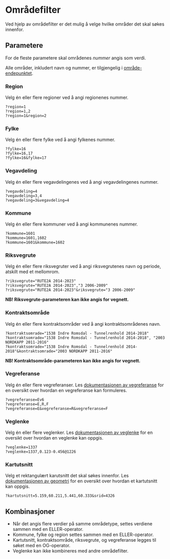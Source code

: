 # Områdefilter

Ved hjelp av områdefilter er det mulig å velge hvilke områder det skal søkes innenfor.

## Parametere

For de fleste parametere skal områdenes _nummer_ angis som verdi.

Alle områder, inkludert navn og nummer, er tilgjengelig i [område-endepunktet](#/get/omrader).

### Region

Velg én eller flere regioner ved å angi regionenes nummer.

```
?region=1
?region=1,2
?region=1&region=2
```


### Fylke

Velg én eller flere fylke ved å angi fylkenes nummer.

```
?fylke=16
?fylke=16,17
?fylke=16&fylke=17
```


### Vegavdeling

Velg én eller flere vegavdelingenes ved å angi vegavdelingenes nummer.

```
?vegavdeling=4
?vegavdeling=3,4
?vegavdeling=3&vegavdeling=4
```


### Kommune

Velg én eller flere kommuner ved å angi kommunenes nummer.

```
?kommune=1601
?kommune=1601,1602
?kommune=1601&kommune=1602
```


### Riksvegrute

Velg én eller flere riksvegruter ved å angi riksvegrutenes navn og periode, atskilt med et mellomrom.

```
?riksvegrute="RUTE2A 2014-2023"
?riksvegrute="RUTE2A 2014-2023","3 2006-2009"
?riksvegrute="RUTE2A 2014-2023"&riksvegrute="3 2006-2009"
```


**NB! Riksvegrute-parameteren kan ikke angis for vegnett.**

### Kontraktsområde

Velg én eller flere kontraktsområder ved å angi kontraktsområdenes navn.

```
?kontraktsomrade="1538 Indre Romsdal - Tunnelrenhold 2014-2018"
?kontraktsomrade="1538 Indre Romsdal - Tunnelrenhold 2014-2018", "2003 NORDKAPP 2011-2016"
?kontraktsomrade="1538 Indre Romsdal - Tunnelrenhold 2014-2018"&kontraktsomrade="2003 NORDKAPP 2011-2016"
```


**NB! Kontraktsområde-parameteren kan ikke angis for vegnett.**

### Vegreferanse

Velg én eller flere vegreferanser. Les [dokumentasjonen av vegreferanse](#verdi/vegreferanse) for en oversikt over hvordan en vegreferanse kan formuleres.

```
?vegreferanse=Ev6
?vegreferanse=E,R,F
?vegreferanse=E&vegreferanse=R&vegreferanse=F
```


### Veglenke

Velg én eller flere veglenker. Les [dokumentasjonen av veglenke](#verdi/veglenke) for en oversikt over hvordan en veglenke kan oppgis.

```
?veglenke=1337
?veglenke=1337,0.123-0.456@1226
```


### Kartutsnitt

Velg et rektangulært karutsnitt det skal søkes innenfor. Les [dokumentasjonen av geometri](#verdi/geometri) for en oversikt over hvordan et kartutsnitt kan oppgis.

```
?kartutsnitt=5.159,60.211,5.441,60.333&srid=4326
```


## Kombinasjoner

*   Når det angis flere verdier på samme områdetype, settes verdiene sammen med en ELLER-operator.
*   Kommune, fylke og region settes sammen med en ELLER-operator.
*   Kartutsnitt, kontraktsområde, riksvegrute, og vegreferanse legges til søket med en OG-operator.
*   Veglenke kan ikke kombineres med andre områdefilter.
